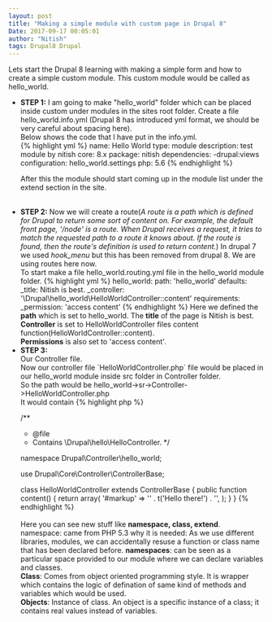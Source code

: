 ```yaml
---
layout: post
title: "Making a simple module with custom page in Drupal 8"
Date: 2017-09-17 00:05:01
author: "Nitish"
tags: Drupal8 Drupal
---
```


Lets start the Drupal 8 learning with making a simple form and how to create a simple custom module.
This custom module would be called as hello_world.<br />
<ul>
<li><b>STEP 1:</b>
I am going to make "hello_world" folder which can be placed inside custom under modules in the sites root folder.
Create a file hello_world.info.yml
(Drupal 8 has introduced yml format, we should be very careful about spacing here).<br />
Below shows the code that I have put in the info.yml. <br />
{% highlight yml %}
name: Hello World
type: module
description: test module by nitish
core: 8.x
package: nitish
dependencies:
    -drupal:views
configuration: hello_world.settings
php: 5.6
{% endhighlight %}

After this the module should start coming up in the module list under the extend section in the site.
</li><br />
<li><b>STEP 2:</b>
Now we will create a route(<i>A route is a path which is defined for Drupal
to return some sort of content on. For example, the default front page,
'/node' is a route. When Drupal receives a request,
it tries to match the requested path to a route it knows about.
If the route is found, then the route's definition is used to return content.</i>)
In drupal 7 we used <i>hook_menu</i> but this has been removed from drupal 8.
We are using routes here now.<br />
To start make a file hello_world.routing.yml file in the hello_world module folder.
{% highlight yml %}
hello_world:
    path: 'hello_world'
    defaults:
        _title: Nitish is best.
        _controller: '\Drupal\hello_world\HelloWorldController::content'
    requirements:
      _permission: 'access content'
{% endhighlight %}
Here we defined the <b>path</b> which is set to hello_world. The <b>title</b> of the page is Nitish is best.<br />
<b>Controller</b> is set to HelloWorldController files content function(HelloWorldController::content).<br />
<b>Permissions</b> is also set to 'access content'.<br />
</li>
<li><b>STEP 3:</b></li>
Our Controller file.<br />
Now our controller file `HelloWorldController.php` file would be placed in our hello_world module inside src folder in Controller folder.
<br />
So the path would be hello_world->sr->Controller->HelloWorldController.php
<br />
It would contain
{% highlight php %}

/**
 * @file
 * Contains \Drupal\hello\HelloController.
 */

namespace Drupal\Controller\hello_world;


use Drupal\Core\Controller\ControllerBase;


class HelloWorldController extends ControllerBase {
  public function content() {
    return array(
        '#markup' => '' . t('Hello there!') . '',
    );
  }
}
{% endhighlight %}
<br /><br />
Here you can see new stuff like <b>namespace, class, extend</b>.<br />
namespace: came from PHP 5.3
why it is needed: As we use different libraries, modules, we can accidentally resuse a function or class name that has been declared before.
<b>namespaces</b>: can be seen as a particular space provided to our module where we can declare variables and classes.
<br />
<b>Class</b>: Comes from object oriented programming style. It is wrapper which contains the logic of defination of
same kind of methods and variables which would be used.
<br />
<b>Objects</b>: Instance of class. An object is a specific instance of a class; it contains real values instead of variables.
</ul>
